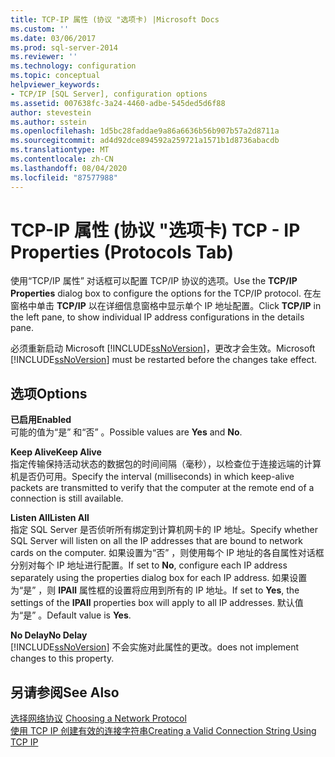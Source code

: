 ```yaml
---
title: TCP-IP 属性 (协议 "选项卡) |Microsoft Docs
ms.custom: ''
ms.date: 03/06/2017
ms.prod: sql-server-2014
ms.reviewer: ''
ms.technology: configuration
ms.topic: conceptual
helpviewer_keywords:
- TCP/IP [SQL Server], configuration options
ms.assetid: 007638fc-3a24-4460-adbe-545ded5d6f88
author: stevestein
ms.author: sstein
ms.openlocfilehash: 1d5bc28faddae9a86a6636b56b907b57a2d8711a
ms.sourcegitcommit: ad4d92dce894592a259721a1571b1d8736abacdb
ms.translationtype: MT
ms.contentlocale: zh-CN
ms.lasthandoff: 08/04/2020
ms.locfileid: "87577988"
---
```

# <a name="tcp---ip-properties-protocols-tab"></a><span data-ttu-id="fdfa7-102">TCP-IP 属性 (协议 "选项卡) </span><span class="sxs-lookup"><span data-stu-id="fdfa7-102">TCP - IP Properties (Protocols Tab)</span></span>
  <span data-ttu-id="fdfa7-103">使用“TCP/IP 属性”  对话框可以配置 TCP/IP 协议的选项。</span><span class="sxs-lookup"><span data-stu-id="fdfa7-103">Use the **TCP/IP Properties** dialog box to configure the options for the TCP/IP protocol.</span></span> <span data-ttu-id="fdfa7-104">在左窗格中单击 **TCP/IP** 以在详细信息窗格中显示单个 IP 地址配置。</span><span class="sxs-lookup"><span data-stu-id="fdfa7-104">Click **TCP/IP** in the left pane, to show individual IP address configurations in the details pane.</span></span>  
  
 <span data-ttu-id="fdfa7-105">必须重新启动 Microsoft [!INCLUDE[ssNoVersion](../../includes/ssnoversion-md.md)]，更改才会生效。</span><span class="sxs-lookup"><span data-stu-id="fdfa7-105">Microsoft [!INCLUDE[ssNoVersion](../../includes/ssnoversion-md.md)] must be restarted before the changes take effect.</span></span>  
  
## <a name="options"></a><span data-ttu-id="fdfa7-106">选项</span><span class="sxs-lookup"><span data-stu-id="fdfa7-106">Options</span></span>  
 <span data-ttu-id="fdfa7-107">**已启用**</span><span class="sxs-lookup"><span data-stu-id="fdfa7-107">**Enabled**</span></span>  
 <span data-ttu-id="fdfa7-108">可能的值为“是”  和“否”  。</span><span class="sxs-lookup"><span data-stu-id="fdfa7-108">Possible values are **Yes** and **No**.</span></span>  
  
 <span data-ttu-id="fdfa7-109">**Keep Alive**</span><span class="sxs-lookup"><span data-stu-id="fdfa7-109">**Keep Alive**</span></span>  
 <span data-ttu-id="fdfa7-110">指定传输保持活动状态的数据包的时间间隔（毫秒），以检查位于连接远端的计算机是否仍可用。</span><span class="sxs-lookup"><span data-stu-id="fdfa7-110">Specify the interval (milliseconds) in which keep-alive packets are transmitted to verify that the computer at the remote end of a connection is still available.</span></span>  
  
 <span data-ttu-id="fdfa7-111">**Listen All**</span><span class="sxs-lookup"><span data-stu-id="fdfa7-111">**Listen All**</span></span>  
 <span data-ttu-id="fdfa7-112">指定 SQL Server 是否侦听所有绑定到计算机网卡的 IP 地址。</span><span class="sxs-lookup"><span data-stu-id="fdfa7-112">Specify whether SQL Server will listen on all the IP addresses that are bound to network cards on the computer.</span></span> <span data-ttu-id="fdfa7-113">如果设置为“否”  ，则使用每个 IP 地址的各自属性对话框分别对每个 IP 地址进行配置。</span><span class="sxs-lookup"><span data-stu-id="fdfa7-113">If set to **No**, configure each IP address separately using the properties dialog box for each IP address.</span></span> <span data-ttu-id="fdfa7-114">如果设置为“是”  ，则 **IPAll** 属性框的设置将应用到所有的 IP 地址。</span><span class="sxs-lookup"><span data-stu-id="fdfa7-114">If set to **Yes**, the settings of the **IPAll** properties box will apply to all IP addresses.</span></span> <span data-ttu-id="fdfa7-115">默认值为“是”  。</span><span class="sxs-lookup"><span data-stu-id="fdfa7-115">Default value is **Yes**.</span></span>  
  
 <span data-ttu-id="fdfa7-116">**No Delay**</span><span class="sxs-lookup"><span data-stu-id="fdfa7-116">**No Delay**</span></span>  
 [!INCLUDE[ssNoVersion](../../includes/ssnoversion-md.md)] <span data-ttu-id="fdfa7-117">不会实施对此属性的更改。</span><span class="sxs-lookup"><span data-stu-id="fdfa7-117">does not implement changes to this property.</span></span>  
  
## <a name="see-also"></a><span data-ttu-id="fdfa7-118">另请参阅</span><span class="sxs-lookup"><span data-stu-id="fdfa7-118">See Also</span></span>  
 <span data-ttu-id="fdfa7-119">[选择网络协议](../../../2014/tools/configuration-manager/choosing-a-network-protocol.md) </span><span class="sxs-lookup"><span data-stu-id="fdfa7-119">[Choosing a Network Protocol](../../../2014/tools/configuration-manager/choosing-a-network-protocol.md) </span></span>  
 [<span data-ttu-id="fdfa7-120">使用 TCP IP 创建有效的连接字符串</span><span class="sxs-lookup"><span data-stu-id="fdfa7-120">Creating a Valid Connection String Using TCP IP</span></span>](../../../2014/tools/configuration-manager/creating-a-valid-connection-string-using-tcp-ip.md)  
  
  
